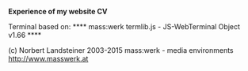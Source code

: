 
**Experience of my website CV**




Terminal based on:
****  mass:werk termlib.js - JS-WebTerminal Object v1.66  ****

  (c) Norbert Landsteiner 2003-2015
  mass:werk - media environments
  <http://www.masswerk.at>
